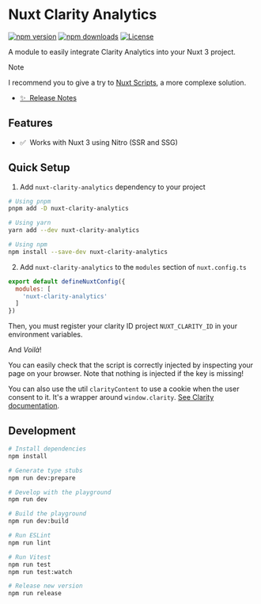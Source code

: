 # Nuxt Clarity Analytics

[![npm version][npm-version-src]][npm-version-href]
[![npm downloads][npm-downloads-src]][npm-downloads-href]
[![License][license-src]][license-href]

A module to easily integrate Clarity Analytics into your Nuxt 3 project.

> [!NOTE]
> I recommend you to give a try to [Nuxt Scripts](https://scripts.nuxt.com/scripts/marketing/clarity), a more complexe solution.

- [✨ &nbsp;Release Notes](https://github.com/Barbapapazes/nuxt-clarity-analytics/releases)
<!-- - [📖 &nbsp;Documentation](https://example.com) -->

## Features

<!-- Highlight some of the features your module provide here -->
- ✅ &nbsp;Works with Nuxt 3 using Nitro (SSR and SSG)

## Quick Setup

1. Add `nuxt-clarity-analytics` dependency to your project

```bash
# Using pnpm
pnpm add -D nuxt-clarity-analytics

# Using yarn
yarn add --dev nuxt-clarity-analytics

# Using npm
npm install --save-dev nuxt-clarity-analytics
```

2. Add `nuxt-clarity-analytics` to the `modules` section of `nuxt.config.ts`

```js
export default defineNuxtConfig({
  modules: [
    'nuxt-clarity-analytics'
  ]
})
```

Then, you must register your clarity ID project `NUXT_CLARITY_ID` in your environment variables.

And _Voilà_!

You can easily check that the script is correctly injected by inspecting your page on your browser. Note that nothing is injected if the key is missing!

You can also use the util `clarityContent` to use a cookie when the user consent to it. It's a wrapper around `window.clarity`. [See Clarity documentation](https://learn.microsoft.com/en-us/clarity/setup-and-installation/cookie-consent).

## Development

```bash
# Install dependencies
npm install

# Generate type stubs
npm run dev:prepare

# Develop with the playground
npm run dev

# Build the playground
npm run dev:build

# Run ESLint
npm run lint

# Run Vitest
npm run test
npm run test:watch

# Release new version
npm run release
```

<!-- Badges -->
[npm-version-src]: https://img.shields.io/npm/v/nuxt-clarity-analytics/latest.svg?style=flat&colorA=18181B&colorB=28CF8D
[npm-version-href]: https://npmjs.com/package/nuxt-clarity-analytics

[npm-downloads-src]: https://img.shields.io/npm/dm/nuxt-clarity-analytics.svg?style=flat&colorA=18181B&colorB=28CF8D
[npm-downloads-href]: https://npmjs.com/package/nuxt-clarity-analytics

[license-src]: https://img.shields.io/npm/l/nuxt-clarity-analytics.svg?style=flat&colorA=18181B&colorB=28CF8D
[license-href]: https://npmjs.com/package/nuxt-clarity-analytics
